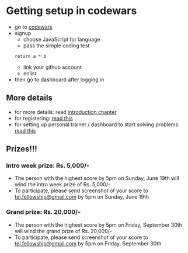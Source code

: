 # Getting setup in codewars

- go to [codewars](https://codewars.com)
- signup
  - choose JavaScript for language
  - pass the simple coding test
  ```
  return a * b
  ```
  - link your github account
  - enlist
- then go to dashboard after logging in

## More details

- for more details: read [introduction chapter](https://docs.codewars.com/)
- for registering: [read this](https://docs.codewars.com/getting-started/registering)
- for setting up personal trainer / dashboard to start solving problems: [read this](https://docs.codewars.com/getting-started/finding-kata)

## Prizes!!!

### Intro week prize: Rs. 5,000/-

- The person with the highest score by 5pm on Sunday, June 19th will wind the intro week prize of Rs. 5,000/-
- To participate, please send screenshot of your score to tej.fellowship@gmail.com by 5pm on Sunday, June 19th

### Grand prize: Rs. 20,000/-

- The person with the highest score by 5pm on Friday, September 30th will wind the grand prize of Rs. 20,000/-
- To participate, please send screenshot of your score to tej.fellowship@gmail.com by 5pm on Friday, September 30th
